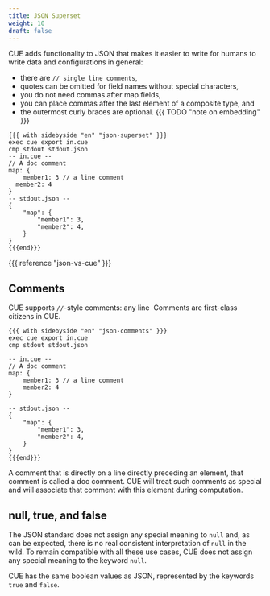 ```yaml
---
title: JSON Superset
weight: 10
draft: false
---
```


CUE adds functionality to JSON that makes it easier to write for humans to write
data and configurations in general:

- there are `// single line comments`,
- quotes can be omitted for field names without special characters,
- you do not need commas after map fields,
- you can place commas after the last element of a composite type, and
- the outermost curly braces are optional. {{{ TODO "note on embedding" }}}

```coq
{{{ with sidebyside "en" "json-superset" }}}
exec cue export in.cue
cmp stdout stdout.json
-- in.cue --
// A doc comment
map: {
	member1: 3 // a line comment
  member2: 4
}
-- stdout.json --
{
    "map": {
        "member1": 3,
        "member2": 4,
    }
}
{{{end}}}
```

{{{ reference "json-vs-cue"  }}}

<!-- TODO: Also useful for defining data: embedding, builtins, … -->

## Comments

CUE supports `//`-style comments: any line  Comments are first-class citizens in
CUE.

```coq
{{{ with sidebyside "en" "json-comments" }}}
exec cue export in.cue
cmp stdout stdout.json

-- in.cue --
// A doc comment
map: {
    member1: 3 // a line comment
    member2: 4
}

-- stdout.json --
{
    "map": {
        "member1": 3,
        "member2": 4,
    }
}
{{{end}}}
```

A comment that is directly on a line directly preceding an element, that comment
is called a doc comment. CUE will treat such comments as special and will
associate that comment with this element during computation.

## null, true, and false

The JSON standard does not assign any special meaning to `null` and, as can be
expected, there is no real consistent interpretation of `null` in the wild. To
remain compatible with all these use cases, CUE does not assign any special
meaning to the keyword `null`.

CUE has the same boolean values as JSON, represented by the keywords `true` and
`false`.
